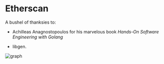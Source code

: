 # Etherscan

A bushel of thanksies to:

* Achilleas Anagnostopoulos for his marvelous book *Hands-On Software Engineering with Golang*

* libgen.

![graph](https://user-images.githubusercontent.com/43090095/169700156-71cce49d-ee0c-46fd-84be-9c838a17b6cc.png)
